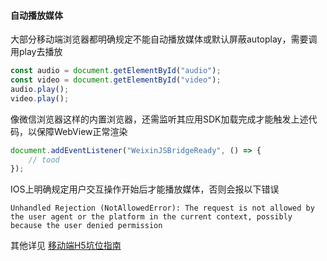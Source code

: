#### 自动播放媒体

大部分移动端浏览器都明确规定不能自动播放媒体或默认屏蔽autoplay，需要调用play去播放

```js
const audio = document.getElementById("audio");
const video = document.getElementById("video");
audio.play();
video.play();
```

像微信浏览器这样的内置浏览器，还需监听其应用SDK加载完成才能触发上述代码，以保障WebView正常渲染

```js
document.addEventListener("WeixinJSBridgeReady", () => {
    // tood
});
```

IOS上明确规定用户交互操作开始后才能播放媒体，否则会报以下错误

```
Unhandled Rejection (NotAllowedError): The request is not allowed by the user agent or the platform in the current context, possibly because the user denied permission
```

其他详见
[移动端H5坑位指南](https://juejin.cn/post/6921886428158754829)